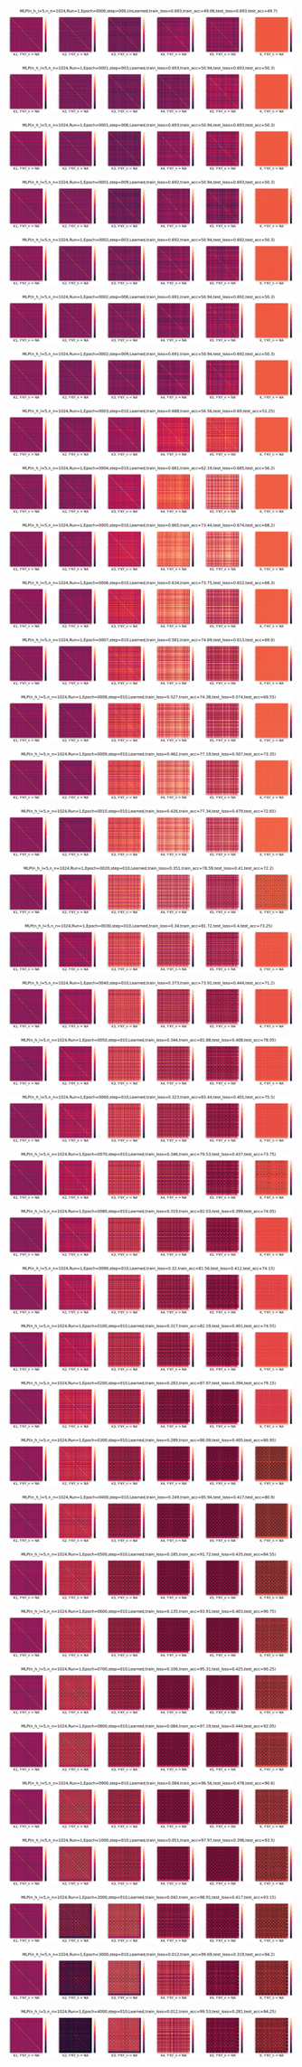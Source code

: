 <p align="center"> <img src= 'all_figs/MLP(n_h_l=5,n_n=1024,Run=1,Epoch=0000,step=000,UnLearned,train_loss=0.693,train_acc=49.06,test_loss=0.693,test_acc=49.7).png' /> </p>
<p align="center"> <img src= 'all_figs/MLP(n_h_l=5,n_n=1024,Run=1,Epoch=0001,step=003,Learned,train_loss=0.693,train_acc=50.94,test_loss=0.693,test_acc=50.3).png' /> </p>
<p align="center"> <img src= 'all_figs/MLP(n_h_l=5,n_n=1024,Run=1,Epoch=0001,step=006,Learned,train_loss=0.693,train_acc=50.94,test_loss=0.693,test_acc=50.3).png' /> </p>
<p align="center"> <img src= 'all_figs/MLP(n_h_l=5,n_n=1024,Run=1,Epoch=0001,step=009,Learned,train_loss=0.692,train_acc=50.94,test_loss=0.693,test_acc=50.3).png' /> </p>
<p align="center"> <img src= 'all_figs/MLP(n_h_l=5,n_n=1024,Run=1,Epoch=0002,step=003,Learned,train_loss=0.692,train_acc=50.94,test_loss=0.692,test_acc=50.3).png' /> </p>
<p align="center"> <img src= 'all_figs/MLP(n_h_l=5,n_n=1024,Run=1,Epoch=0002,step=006,Learned,train_loss=0.691,train_acc=50.94,test_loss=0.692,test_acc=50.3).png' /> </p>
<p align="center"> <img src= 'all_figs/MLP(n_h_l=5,n_n=1024,Run=1,Epoch=0002,step=009,Learned,train_loss=0.691,train_acc=50.94,test_loss=0.692,test_acc=50.3).png' /> </p>
<p align="center"> <img src= 'all_figs/MLP(n_h_l=5,n_n=1024,Run=1,Epoch=0003,step=010,Learned,train_loss=0.688,train_acc=56.56,test_loss=0.69,test_acc=51.25).png' /> </p>
<p align="center"> <img src= 'all_figs/MLP(n_h_l=5,n_n=1024,Run=1,Epoch=0004,step=010,Learned,train_loss=0.681,train_acc=62.19,test_loss=0.685,test_acc=56.2).png' /> </p>
<p align="center"> <img src= 'all_figs/MLP(n_h_l=5,n_n=1024,Run=1,Epoch=0005,step=010,Learned,train_loss=0.665,train_acc=73.44,test_loss=0.674,test_acc=68.2).png' /> </p>
<p align="center"> <img src= 'all_figs/MLP(n_h_l=5,n_n=1024,Run=1,Epoch=0006,step=010,Learned,train_loss=0.634,train_acc=73.75,test_loss=0.652,test_acc=68.3).png' /> </p>
<p align="center"> <img src= 'all_figs/MLP(n_h_l=5,n_n=1024,Run=1,Epoch=0007,step=010,Learned,train_loss=0.581,train_acc=74.69,test_loss=0.613,test_acc=69.0).png' /> </p>
<p align="center"> <img src= 'all_figs/MLP(n_h_l=5,n_n=1024,Run=1,Epoch=0008,step=010,Learned,train_loss=0.527,train_acc=74.38,test_loss=0.574,test_acc=69.55).png' /> </p>
<p align="center"> <img src= 'all_figs/MLP(n_h_l=5,n_n=1024,Run=1,Epoch=0009,step=010,Learned,train_loss=0.462,train_acc=77.19,test_loss=0.507,test_acc=73.35).png' /> </p>
<p align="center"> <img src= 'all_figs/MLP(n_h_l=5,n_n=1024,Run=1,Epoch=0010,step=010,Learned,train_loss=0.426,train_acc=77.34,test_loss=0.479,test_acc=72.65).png' /> </p>
<p align="center"> <img src= 'all_figs/MLP(n_h_l=5,n_n=1024,Run=1,Epoch=0020,step=010,Learned,train_loss=0.351,train_acc=78.59,test_loss=0.41,test_acc=72.2).png' /> </p>
<p align="center"> <img src= 'all_figs/MLP(n_h_l=5,n_n=1024,Run=1,Epoch=0030,step=010,Learned,train_loss=0.34,train_acc=81.72,test_loss=0.4,test_acc=73.25).png' /> </p>
<p align="center"> <img src= 'all_figs/MLP(n_h_l=5,n_n=1024,Run=1,Epoch=0040,step=010,Learned,train_loss=0.373,train_acc=73.91,test_loss=0.444,test_acc=71.2).png' /> </p>
<p align="center"> <img src= 'all_figs/MLP(n_h_l=5,n_n=1024,Run=1,Epoch=0050,step=010,Learned,train_loss=0.344,train_acc=81.88,test_loss=0.408,test_acc=78.05).png' /> </p>
<p align="center"> <img src= 'all_figs/MLP(n_h_l=5,n_n=1024,Run=1,Epoch=0060,step=010,Learned,train_loss=0.323,train_acc=83.44,test_loss=0.401,test_acc=75.5).png' /> </p>
<p align="center"> <img src= 'all_figs/MLP(n_h_l=5,n_n=1024,Run=1,Epoch=0070,step=010,Learned,train_loss=0.346,train_acc=79.53,test_loss=0.437,test_acc=73.75).png' /> </p>
<p align="center"> <img src= 'all_figs/MLP(n_h_l=5,n_n=1024,Run=1,Epoch=0080,step=010,Learned,train_loss=0.319,train_acc=82.03,test_loss=0.399,test_acc=74.05).png' /> </p>
<p align="center"> <img src= 'all_figs/MLP(n_h_l=5,n_n=1024,Run=1,Epoch=0090,step=010,Learned,train_loss=0.32,train_acc=81.56,test_loss=0.412,test_acc=74.15).png' /> </p>
<p align="center"> <img src= 'all_figs/MLP(n_h_l=5,n_n=1024,Run=1,Epoch=0100,step=010,Learned,train_loss=0.317,train_acc=82.19,test_loss=0.401,test_acc=74.55).png' /> </p>
<p align="center"> <img src= 'all_figs/MLP(n_h_l=5,n_n=1024,Run=1,Epoch=0200,step=010,Learned,train_loss=0.283,train_acc=87.97,test_loss=0.394,test_acc=79.15).png' /> </p>
<p align="center"> <img src= 'all_figs/MLP(n_h_l=5,n_n=1024,Run=1,Epoch=0300,step=010,Learned,train_loss=0.289,train_acc=86.09,test_loss=0.405,test_acc=80.95).png' /> </p>
<p align="center"> <img src= 'all_figs/MLP(n_h_l=5,n_n=1024,Run=1,Epoch=0400,step=010,Learned,train_loss=0.249,train_acc=85.94,test_loss=0.417,test_acc=80.9).png' /> </p>
<p align="center"> <img src= 'all_figs/MLP(n_h_l=5,n_n=1024,Run=1,Epoch=0500,step=010,Learned,train_loss=0.185,train_acc=91.72,test_loss=0.435,test_acc=84.55).png' /> </p>
<p align="center"> <img src= 'all_figs/MLP(n_h_l=5,n_n=1024,Run=1,Epoch=0600,step=010,Learned,train_loss=0.135,train_acc=93.91,test_loss=0.403,test_acc=90.75).png' /> </p>
<p align="center"> <img src= 'all_figs/MLP(n_h_l=5,n_n=1024,Run=1,Epoch=0700,step=010,Learned,train_loss=0.106,train_acc=95.31,test_loss=0.425,test_acc=90.25).png' /> </p>
<p align="center"> <img src= 'all_figs/MLP(n_h_l=5,n_n=1024,Run=1,Epoch=0800,step=010,Learned,train_loss=0.084,train_acc=97.19,test_loss=0.444,test_acc=92.05).png' /> </p>
<p align="center"> <img src= 'all_figs/MLP(n_h_l=5,n_n=1024,Run=1,Epoch=0900,step=010,Learned,train_loss=0.084,train_acc=96.56,test_loss=0.478,test_acc=90.6).png' /> </p>
<p align="center"> <img src= 'all_figs/MLP(n_h_l=5,n_n=1024,Run=1,Epoch=1000,step=010,Learned,train_loss=0.051,train_acc=97.97,test_loss=0.396,test_acc=93.5).png' /> </p>
<p align="center"> <img src= 'all_figs/MLP(n_h_l=5,n_n=1024,Run=1,Epoch=2000,step=010,Learned,train_loss=0.042,train_acc=98.91,test_loss=0.417,test_acc=93.15).png' /> </p>
<p align="center"> <img src= 'all_figs/MLP(n_h_l=5,n_n=1024,Run=1,Epoch=3000,step=010,Learned,train_loss=0.012,train_acc=99.69,test_loss=0.319,test_acc=94.2).png' /> </p>
<p align="center"> <img src= 'all_figs/MLP(n_h_l=5,n_n=1024,Run=1,Epoch=4000,step=010,Learned,train_loss=0.012,train_acc=99.53,test_loss=0.281,test_acc=94.25).png' /> </p>
